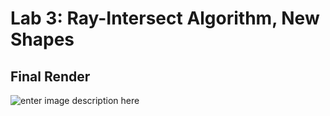 

# Lab 3: Ray-Intersect Algorithm, New Shapes


## Final Render
![enter image description here](https://cdn.discordapp.com/attachments/717418780065529856/1178719922524790824/image.png?ex=65772b79&is=6564b679&hm=2a6bacf30ddc0ab2f64078c3aa7d4284a0b3a26b0320c3bff6084ae8c53461bb&)